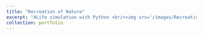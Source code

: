 ```yaml
---
title: "Recreation of Nature"
excerpt: "ALife simulation with Python <br/><img src='/images/RecreationOfNature.png'>"
collection: portfolio
---
```

